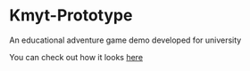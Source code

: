 # Kmyt-Prototype
An educational adventure game demo developed for university

You can check out how it looks [here](https://drive.google.com/drive/folders/1RzJnPSnEQ4pOtIIqKumetEY7lPSybFTb?usp=sharing)
